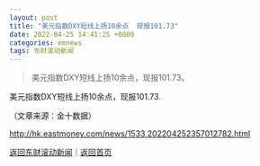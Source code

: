 ```yaml
---
layout: post
title: "美元指数DXY短线上扬10余点  现报101.73"
date: 2022-04-25 14:41:25 +0800
categories: emnews
tags: 东财滚动新闻
---
```

> 美元指数DXY短线上扬10余点，现报101.73。

<p>美元指数DXY短线上扬10余点，现报101.73. </p><p class="em_media">（文章来源：金十数据）</p>

<http://hk.eastmoney.com/news/1533,202204252357012782.html>

[返回东财滚动新闻](//finews.withounder.com/emnews/)｜[返回首页](//finews.withounder.com/)